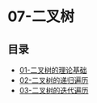 #  07-二叉树

## 目录

  * [01-二叉树的理论基础](/study/计算机基础/数据结构和算法/07-二叉树/01-二叉树的理论基础)
  * [02-二叉树的递归遍历](/study/计算机基础/数据结构和算法/07-二叉树/02-二叉树的递归遍历)
  * [03-二叉树的迭代遍历](/study/计算机基础/数据结构和算法/07-二叉树/03-二叉树的迭代遍历)